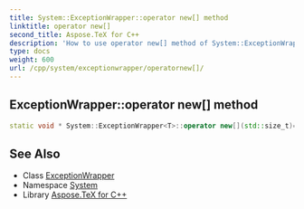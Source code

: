 ```yaml
---
title: System::ExceptionWrapper::operator new[] method
linktitle: operator new[]
second_title: Aspose.TeX for C++
description: 'How to use operator new[] method of System::ExceptionWrapper class in C++.'
type: docs
weight: 600
url: /cpp/system/exceptionwrapper/operatornew[]/
---
```

## ExceptionWrapper::operator new[] method




```cpp
static void * System::ExceptionWrapper<T>::operator new[](std::size_t)=delete
```

## See Also

* Class [ExceptionWrapper](../)
* Namespace [System](../../)
* Library [Aspose.TeX for C++](../../../)
